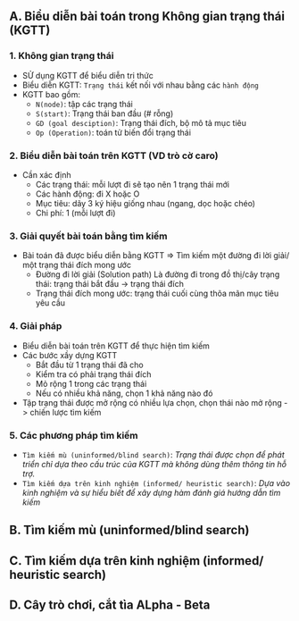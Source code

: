 ## A. Biểu diễn bài toán trong Không gian trạng thái (KGTT)
### 1. Không gian trạng thái
- SỬ dụng KGTT để biểu diễn tri thức
- Biểu diễn KGTT: `Trạng thái` kết nối với nhau bằng các `hành động`
- KGTT bao gồm:
  - `N(node)`: tập các trạng thái
  - `S(start)`: Trạng thái ban đầu (# rỗng)
  - `GD (goal desciption)`: Trạng thái đích, bộ mô tả mục tiêu
  - `Op (Operation)`: toán tử biến đổi trạng thái
### 2. Biểu diễn bài toán trên KGTT (VD trò cờ caro)
- Cần xác định
  - Các trạng thái: mỗi lượt đi sẽ tạo nên 1 trạng thái mới
  - Các hành động: đi X hoặc O
  - Mục tiêu: dãy 3 ký hiệu giống nhau (ngang, dọc hoặc chéo)
  - Chi phí: 1 (mỗi lượt đi)
### 3. Giải quyết bài toán bằng tìm kiếm
- Bài toán đã được biểu diễn bằng KGTT => Tìm kiếm một đường đi lời giải/ một trạng thái đích mong ước
  - Đường đi lời giải (Solution path) Là đường đi trong đồ thị/cây trạng thái:  trạng thái bắt đầu -> trạng thái đích
  - Trạng thái đích mong ước: trạng thái cuối cùng thõa mãn mục tiêu yêu cầu
### 4. Giải pháp
- Biểu diễn bài toán trên KGTT để thực hiện tìm kiếm
- Các bước xầy dựng KGTT
  - Bắt đầu từ 1 trạng thái đã cho
  - Kiểm tra có phải trạng thái đích
  - Mỏ rộng 1 trong các trạng thái
  - Nếu có nhiều khả năng, chọn 1 khả năng nào đó
 - Tập trạng thái được mở rộng có nhiều lựa chọn, chọn  thái nào mở rộng -> chiến lược tìm kiếm
### 5. Các phương pháp tìm kiếm
- `Tìm kiếm mù (uninformed/blind search)`: *Trạng thái được chọn để phát triển chỉ dựa theo cấu trúc của KGTT mà không dùng thêm thông tin hỗ trợ.*
- `Tìm kiếm dựa trên kinh nghiệm (informed/ heuristic search)`: *Dựa vào kinh nghiệm và sự hiểu biết để xây dựng hàm đánh giá hướng dẫn tìm kiếm*
## B. Tìm kiếm mù (uninformed/blind search)
## C. Tìm kiếm dựa trên kinh nghiệm (informed/ heuristic search)
## D. Cây trò chơi, cắt tìa ALpha - Beta
